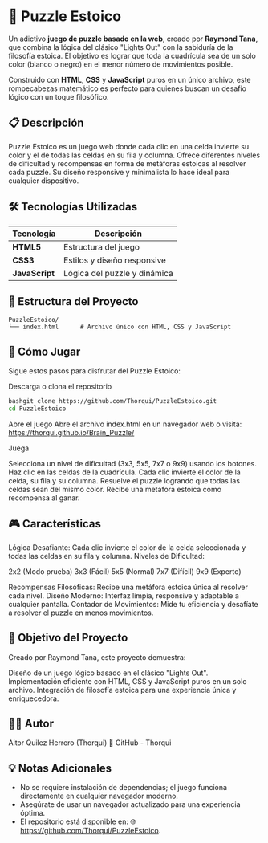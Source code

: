 # 🧩 Puzzle Estoico

Un adictivo **juego de puzzle basado en la web**, creado por **Raymond Tana**, que combina la lógica del clásico "Lights Out" con la sabiduría de la filosofía estoica. El objetivo es lograr que toda la cuadrícula sea de un solo color (blanco o negro) en el menor número de movimientos posible.

Construido con **HTML**, **CSS** y **JavaScript** puros en un único archivo, este rompecabezas matemático es perfecto para quienes buscan un desafío lógico con un toque filosófico.


## 📋 Descripción

Puzzle Estoico es un juego web donde cada clic en una celda invierte su color y el de todas las celdas en su fila y columna. Ofrece diferentes niveles de dificultad y recompensas en forma de metáforas estoicas al resolver cada puzzle. Su diseño responsive y minimalista lo hace ideal para cualquier dispositivo.


## 🛠️ Tecnologías Utilizadas

| Tecnología   | Descripción                     |
|--------------|---------------------------------|
| **HTML5**    | Estructura del juego            |
| **CSS3**     | Estilos y diseño responsive     |
| **JavaScript** | Lógica del puzzle y dinámica  |


## 📂 Estructura del Proyecto

  ```plaintext
  PuzzleEstoico/
  └── index.html      # Archivo único con HTML, CSS y JavaScript
  ```

## 🚀 Cómo Jugar
Sigue estos pasos para disfrutar del Puzzle Estoico:

Descarga o clona el repositorio
  ```bash
  bashgit clone https://github.com/Thorqui/PuzzleEstoico.git
  cd PuzzleEstoico
  ```

Abre el juego
Abre el archivo index.html en un navegador web o visita: https://thorqui.github.io/Brain_Puzzle/

Juega

Selecciona un nivel de dificultad (3x3, 5x5, 7x7 o 9x9) usando los botones.
Haz clic en las celdas de la cuadrícula. Cada clic invierte el color de la celda, su fila y su columna.
Resuelve el puzzle logrando que todas las celdas sean del mismo color.
Recibe una metáfora estoica como recompensa al ganar.


## 🎮 Características

Lógica Desafiante: Cada clic invierte el color de la celda seleccionada y todas las celdas en su fila y columna.
Niveles de Dificultad:

2x2 (Modo prueba)
3x3 (Fácil)
5x5 (Normal)
7x7 (Difícil)
9x9 (Experto)

Recompensas Filosóficas: Recibe una metáfora estoica única al resolver cada nivel.
Diseño Moderno: Interfaz limpia, responsive y adaptable a cualquier pantalla.
Contador de Movimientos: Mide tu eficiencia y desafíate a resolver el puzzle en menos movimientos.


## 🧠 Objetivo del Proyecto
Creado por Raymond Tana, este proyecto demuestra:

Diseño de un juego lógico basado en el clásico "Lights Out".
Implementación eficiente con HTML, CSS y JavaScript puros en un solo archivo.
Integración de filosofía estoica para una experiencia única y enriquecedora.


## 👨‍💻 Autor
Aitor Quilez Herrero (Thorqui)
🔗 GitHub - Thorqui

## 💡 Notas Adicionales

- No se requiere instalación de dependencias; el juego funciona directamente en cualquier navegador moderno.
- Asegúrate de usar un navegador actualizado para una experiencia óptima.
- El repositorio está disponible en: 🌐 https://github.com/Thorqui/PuzzleEstoico.


